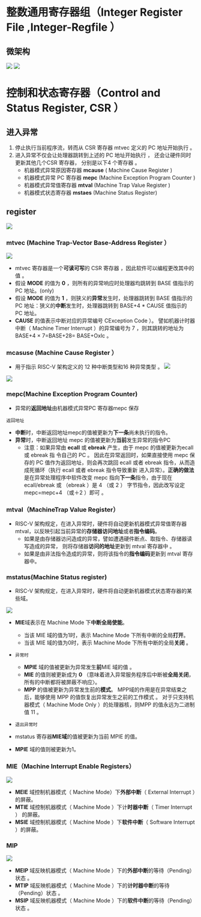 # 整数通用寄存器组（Integer Register File ,Integer-Regfile ）
## 微架构
![](attachment/20230106120219.png)
![](attachment/20230106120418.png)

# 控制和状态寄存器（Control and Status Register, CSR ）
## 进入异常
1. 停止执行当前程序流，转而从 CSR 寄存器 mtvec 定义的 PC 地址开始执行 。
2. 进入异常不仅会让处理器跳转到上述的 PC 地址开始执行 ， 还会让硬件同时更新其他几个CSR 寄存器， 分别是以下4 个寄存器 。
	- 机器模式异常原因寄存器 **mcause** ( Machine Cause Register )
	- 机器模式异常 PC 寄存器 **mepc** (Machine Exception Program Counter )
	- 机器模式异常值寄存器 **mtval** (Machine Trap Value Register )
	- 机器模式状态寄存器 **mstaes** (Machine Status Register)


## register
![](attachment/csr_reg.png)
### mtvec (Machine Trap-Vector Base-Address Register ）
![](attachment/20230107143208.png)
- mtvec 寄存器是一个**可读可写**的 CSR 寄存器 ，因此软件可以编程更改其中的值 。
- 假设 **MODE** 的值为 **0** ，则所有的异常响应时处理器均跳转到 BASE 值指示的 PC 地址。(only)
- 假设 **MODE** 的值为 **1** ，则狭义的**异常**发生时，处理器跳转到 BASE 值指示的 PC 地址：狭义的**中断**发生时，处理器跳转到 BASE+4 * CAUSE 值指示的 PC 地址。
- **CAUSE** 的值表示中断对应的异常编号 CException Code ）。 譬如机器计时器中断（ Machine Timer Interrupt ）的异常编号为 7 ，则其跳转的地址为 BASE+4 × 7=BASE+28= BASE+Oxlc 。

### mcasuse (Machine Cause Register ）
- 用于指示 RISC-V 架构定义的 12 种中断类型和16 种异常类型 。
![](attachment/20230107161440.png)

![](attachment/20230107163209.png)
### mepc(Machine Exception Program Counter)
- 异常的**返回地址**由机器模式异常PC 寄存器mepc 保存

`返回地址`
- **中断**时，中断返回地址mepc的值被更新为**下一条**尚未执行的指令。
- **异常**时，中断返回地址 mepc 的值被更新为**当前**发生异常的指令PC
	- 注意：如果异常由 **ecall** 或 **ebreak** 产生，由于 mepc 的值被更新为ecall 或 ebreak 指 令自己的 PC 。 因此在异常返回时，如果直接使用 mepc 保存的 PC 值作为返回地址，则会再次跳回 ecall 或者 ebreak 指令，从而造成死循环（执行 ecall 或者 ebreak 指令导致重新 进入异常）。**正确的做法**是在异常处理程序中软件改变 mepc 指向**下一条**指令，由于现在 ecall/ebreak 或 （ebreak ）是 4 （或 2 ） 字节指令，因此改写设定mepc=mepc+4 （或＋2 ）即可 。


### mtval（MachineTrap Value Register）
- RISC-V 架构规定，在进入异常时，硬件将自动更新机器模式异常值寄存器 mtval，以反映引起当前异常的**存储器访问地址**或者**指令编码**。
	- 如果是由存储器访问造成的异常，譬如遭遇硬件断点、取指令、存储器读写造成的异常， 则将存储器**访问的地址**更新到 mtval 寄存器中 。
	- 如果是由非法指令造成的异常，则将该指令的**指令编码**更新到 mtval 寄存器中。

### mstatus(Machine Status register)
- RISC-V 架构规定，在进入异常时，硬件将自动更新机器模式状态寄存器的某些域。

![](attachment/20230107175808.png)
- **MIE**域表示在 Machine Mode 下**中断全局使能**。
	- 当该 MIE 域的值为1时，表示 Machine Mode 下所有中断的全局**打开**。
	- 当该 MIE 域的值为0时，表示 Machine Mode 下所有中断的全局**关闭** 。

- ``异常时``
	- **MPIE** 域的值被更新为异常发生**前**MIE 域的值 。
	- **MIE** 的值则被更新成为 **0** （意味着进入异常服务程序后中断被**全局关闭**，所有的中断都将被屏蔽不响应〉。
	- **MPP** 的值被更新为异常发生前的**模式**。 MPP域的作用是在异常结束之后，能够使用 MPP 的值恢复出异常发生之前的工作模式 。 对于只支持机器模式（ Machine Mode Only ）的处理器核，则MPP 的值永远为二进制值 11 。

- `退出异常时`
- mstatus 寄存器**MIE域**的值被更新为当前 MPIE 的值。
- **MPIE** 域的值则被更新为1。


### MIE（Machine Interrupt Enable Registers）
![](attachment/20230107175532.png)

- **MEIE** 域控制机器模式（ Machine Mode）下**外部中断**（ External Interrupt ）的屏蔽。
- **MTIE** 域控制机器模式（ Machine Mode ）下计**时器中断**（ Timer Interrupt ） 的屏蔽。
- **MSIE** 域控制机器模式（ Machine Mode ）下**软件中断**（ Software Interrupt ）的屏蔽。


### MIP
![](attachment/mip.png)
- **MEIP** 域反映机器模式（ Machine Mode ）下的**外部中断**的等待（Pending）状态 。
- **MTIP** 域反映机器模式（ Machine Mode ）下的**计时器中断**的等待（Pending）状态 。
- **MSIP** 域反映机器模式（ Machine Mode ）下的**软件中断**的等待（Pending）状态 。

